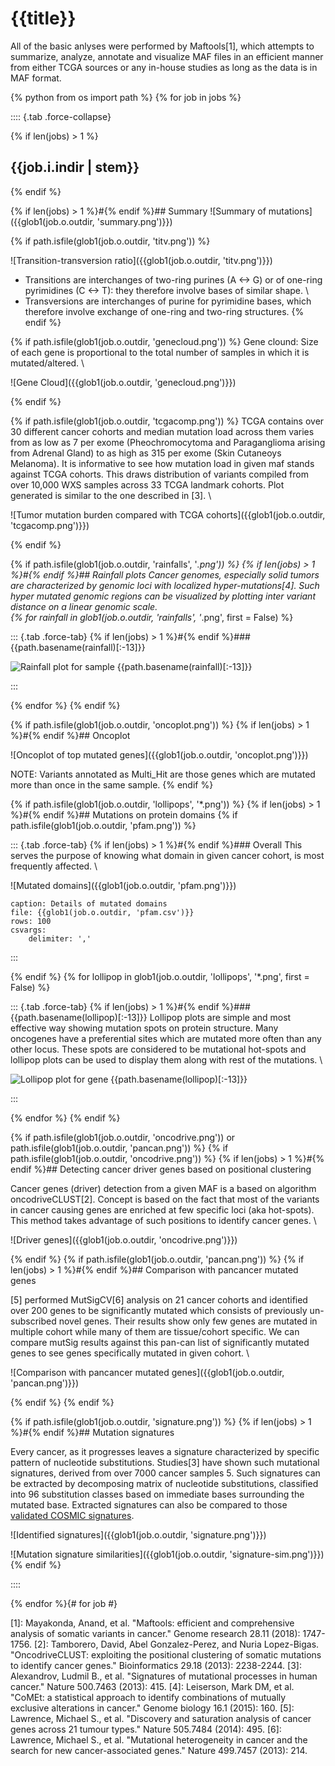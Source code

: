 # {{title}}

All of the basic anlyses were performed by Maftools[1], which attempts to summarize, analyze, annotate and visualize MAF files in an efficient manner from either TCGA sources or any in-house studies as long as the data is in MAF format.

{% python from os import path %}
{% for job in jobs %}

:::: {.tab .force-collapse}

{% 	if len(jobs) > 1 %}
## {{job.i.indir | stem}}
{% 	endif %}

{% 	if len(jobs) > 1 %}#{% endif %}## Summary
![Summary of mutations]({{glob1(job.o.outdir, 'summary.png')}})

{% 	if path.isfile(glob1(job.o.outdir, 'titv.png')) %}

![Transition-transversion ratio]({{glob1(job.o.outdir, 'titv.png')}})

- Transitions are interchanges of two-ring purines (A &lt;-&gt; G) or of one-ring pyrimidines (C &lt;-&gt; T): they therefore involve bases of similar shape. \
- Transversions are interchanges of purine for pyrimidine bases, which therefore involve exchange of one-ring and two-ring structures.
{% 	endif %}

{% 	if path.isfile(glob1(job.o.outdir, 'genecloud.png')) %}
Gene clound: Size of each gene is proportional to the total number of samples in which it is mutated/altered. \

![Gene Cloud]({{glob1(job.o.outdir, 'genecloud.png')}})

{% 	endif %}

{% 	if path.isfile(glob1(job.o.outdir, 'tcgacomp.png')) %}
TCGA contains over 30 different cancer cohorts and median mutation load across them varies from as low as 7 per exome (Pheochromocytoma and Paraganglioma arising from Adrenal Gland) to as high as 315 per exome (Skin Cutaneoys Melanoma). It is informative to see how mutation load in given maf stands against TCGA cohorts. This draws distribution of variants compiled from over 10,000 WXS samples across 33 TCGA landmark cohorts. Plot generated is similar to the one described in [3]. \

![Tumor mutation burden compared with TCGA cohorts]({{glob1(job.o.outdir, 'tcgacomp.png')}})

{% 	endif %}


{% 	if path.isfile(glob1(job.o.outdir, 'rainfalls', '*.png')) %}
{% 		if len(jobs) > 1 %}#{% endif %}## Rainfall plots
Cancer genomes, especially solid tumors are characterized by genomic loci with localized hyper-mutations[4]. Such hyper mutated genomic regions can be visualized by plotting inter variant distance on a linear genomic scale. \
{% 		for rainfall in glob1(job.o.outdir, 'rainfalls', '*.png', first = False) %}

::: {.tab .force-tab}
{% 			if len(jobs) > 1 %}#{% endif %}### {{path.basename(rainfall)[:-13]}}

![Rainfall plot for sample {{path.basename(rainfall)[:-13]}}]({{rainfall}})

:::

{% 		endfor %}
{% 	endif %}

{% 	if path.isfile(glob1(job.o.outdir, 'oncoplot.png')) %}
{% 		if len(jobs) > 1 %}#{% endif %}## Oncoplot

![Oncoplot of top mutated genes]({{glob1(job.o.outdir, 'oncoplot.png')}})

NOTE: Variants annotated as Multi_Hit are those genes which are mutated more than once in the same sample.
{% 	endif %}

{% 	if path.isfile(glob1(job.o.outdir, 'lollipops', '*.png')) %}
{% 		if len(jobs) > 1 %}#{% endif %}## Mutations on protein domains
{% 		if path.isfile(glob1(job.o.outdir, 'pfam.png')) %}

::: {.tab .force-tab}
{% 			if len(jobs) > 1 %}#{% endif %}### Overall
This serves the purpose of knowing what domain in given cancer cohort, is most frequently affected. \

![Mutated domains]({{glob1(job.o.outdir, 'pfam.png')}})

```table
caption: Details of mutated domains
file: {{glob1(job.o.outdir, 'pfam.csv')}}
rows: 100
csvargs:
	delimiter: ','
```
:::

{% 		endif %}
{% 		for lollipop in glob1(job.o.outdir, 'lollipops', '*.png', first = False) %}

::: {.tab .force-tab}
{% 			if len(jobs) > 1 %}#{% endif %}### {{path.basename(lollipop)[:-13]}}
Lollipop plots are simple and most effective way showing mutation spots on protein structure. Many oncogenes have a preferential sites which are mutated more often than any other locus. These spots are considered to be mutational hot-spots and lollipop plots can be used to display them along with rest of the mutations. \

![Lollipop plot for gene {{path.basename(lollipop)[:-13]}}]({{lollipop}})

:::

{% 		endfor %}
{% 	endif %}

{% 	if path.isfile(glob1(job.o.outdir, 'oncodrive.png')) or path.isfile(glob1(job.o.outdir, 'pancan.png')) %}
{% 		if path.isfile(glob1(job.o.outdir, 'oncodrive.png')) %}
{% 		if len(jobs) > 1 %}#{% endif %}## Detecting cancer driver genes based on positional clustering

Cancer genes (driver) detection from a given MAF is a based on algorithm oncodriveCLUST[2]. Concept is based on the fact that most of the variants in cancer causing genes are enriched at few specific loci (aka hot-spots). This method takes advantage of such positions to identify cancer genes. \

![Driver genes]({{glob1(job.o.outdir, 'oncodrive.png')}})

{%  	endif %}
{% 		if path.isfile(glob1(job.o.outdir, 'pancan.png')) %}
{% 		if len(jobs) > 1 %}#{% endif %}## Comparison with pancancer mutated genes

[5] performed MutSigCV[6] analysis on 21 cancer cohorts and identified over 200 genes to be significantly mutated which consists of previously un-subscribed novel genes. Their results show only few genes are mutated in multiple cohort while many of them are tissue/cohort specific. We can compare mutSig results against this pan-can list of significantly mutated genes to see genes specifically mutated in given cohort. \

![Comparison with pancancer mutated genes]({{glob1(job.o.outdir, 'pancan.png')}})

{%  	endif %}
{%  endif %}

{% 	if path.isfile(glob1(job.o.outdir, 'signature.png')) %}
{% 		if len(jobs) > 1 %}#{% endif %}## Mutation signatures

Every cancer, as it progresses leaves a signature characterized by specific pattern of nucleotide substitutions. Studies[3] have shown such mutational signatures, derived from over 7000 cancer samples 5. Such signatures can be extracted by decomposing matrix of nucleotide substitutions, classified into 96 substitution classes based on immediate bases surrounding the mutated base. Extracted signatures can also be compared to those [validated COSMIC signatures](http://cancer.sanger.ac.uk/cosmic/signatures).

![Identified signatures]({{glob1(job.o.outdir, 'signature.png')}})

![Mutation signature similarities]({{glob1(job.o.outdir, 'signature-sim.png')}})
{%  endif %}

::::

{% endfor %}{# for job #}

[1]: Mayakonda, Anand, et al. "Maftools: efficient and comprehensive analysis of somatic variants in cancer." Genome research 28.11 (2018): 1747-1756.
[2]: Tamborero, David, Abel Gonzalez-Perez, and Nuria Lopez-Bigas. "OncodriveCLUST: exploiting the positional clustering of somatic mutations to identify cancer genes." Bioinformatics 29.18 (2013): 2238-2244.
[3]: Alexandrov, Ludmil B., et al. "Signatures of mutational processes in human cancer." Nature 500.7463 (2013): 415.
[4]: Leiserson, Mark DM, et al. "CoMEt: a statistical approach to identify combinations of mutually exclusive alterations in cancer." Genome biology 16.1 (2015): 160.
[5]: Lawrence, Michael S., et al. "Discovery and saturation analysis of cancer genes across 21 tumour types." Nature 505.7484 (2014): 495.
[6]: Lawrence, Michael S., et al. "Mutational heterogeneity in cancer and the search for new cancer-associated genes." Nature 499.7457 (2013): 214.
